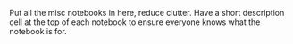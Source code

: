 Put all the misc notebooks in here, reduce clutter. Have a short description cell at the top of each notebook to ensure everyone knows what the notebook is for.